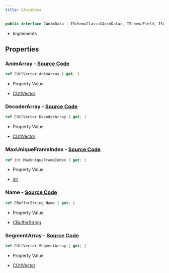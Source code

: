 ```yaml
---
title: CAnimData
---
```


```csharp
public interface CAnimData : ISchemaClass<CAnimData>, ISchemaField, ISchemaClass, INativeHandle
```

- Implements

## Properties

### **AnimArray** - [Source Code](https://github.com/swiftly-solution/swiftlys2/blob/main/managed/src/SwiftlyS2.Generated/Schemas/Interfaces/CAnimData.cs#L19)

```csharp
ref CUtlVector AnimArray { get; }
```

- Property Value

- [CUtlVector](/docs/api/)

### **DecoderArray** - [Source Code](https://github.com/swiftly-solution/swiftlys2/blob/main/managed/src/SwiftlyS2.Generated/Schemas/Interfaces/CAnimData.cs#L22)

```csharp
ref CUtlVector DecoderArray { get; }
```

- Property Value

- [CUtlVector](/docs/api/)

### **MaxUniqueFrameIndex** - [Source Code](https://github.com/swiftly-solution/swiftlys2/blob/main/managed/src/SwiftlyS2.Generated/Schemas/Interfaces/CAnimData.cs#L24)

```csharp
ref int MaxUniqueFrameIndex { get; }
```

- Property Value

- [int](https://learn.microsoft.com/dotnet/api/system.int32)

### **Name** - [Source Code](https://github.com/swiftly-solution/swiftlys2/blob/main/managed/src/SwiftlyS2.Generated/Schemas/Interfaces/CAnimData.cs#L16)

```csharp
ref CBufferString Name { get; }
```

- Property Value

- [CBufferString](/docs/api/shared/natives/cbufferstring)

### **SegmentArray** - [Source Code](https://github.com/swiftly-solution/swiftlys2/blob/main/managed/src/SwiftlyS2.Generated/Schemas/Interfaces/CAnimData.cs#L27)

```csharp
ref CUtlVector SegmentArray { get; }
```

- Property Value

- [CUtlVector](/docs/api/)


